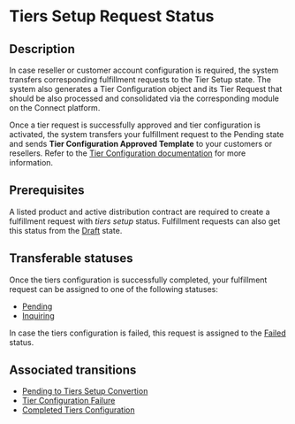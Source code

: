 # Tiers Setup Request Status
## Description
In case reseller or customer account configuration is required, the system transfers corresponding fulfillment requests to the Tier Setup state. The system also generates a Tier Configuration object and its Tier Request that should be also processed and consolidated via the corresponding module on the Connect platform. 

Once a tier request is successfully approved and tier configuration is activated, the system transfers your fulfillment request to the Pending state and sends **Tier Configuration Approved Template** to your customers or resellers. Refer to the [Tier Configuration documentation](https://connect.cloudblue.com/community/modules/tier-config/) for more information. 
## Prerequisites
A listed product and active distribution contract are required to create a fulfillment request with *tiers setup* status. Fulfillment requests can also get this status from the [Draft](draft.html) state.

## Transferable statuses
Once the tiers configuration is successfully completed, your fulfillment request can be assigned to one of the following statuses:

* [Pending](s-b-pending.html)
* [Inquiring](s-d-inquiring.html)

In case the tiers configuration is failed, this request is assigned to the [Failed](s-f-failed.html) status.
## Associated transitions
* [Pending to Tiers Setup Convertion](t-5-pending-tiers-setup.html)
* [Tier Configuration Failure](t-6-tiers-setup-failed)
* [Completed Tiers Configuration](t-7-tiers-setup-pending.html)
